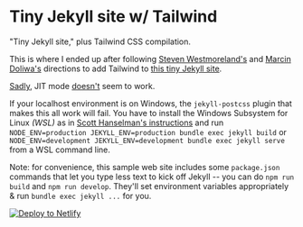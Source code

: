 # Tiny Jekyll site w/ Tailwind

"Tiny Jekyll site," plus Tailwind CSS compilation.

This is where I ended up after following [Steven Westmoreland's](https://stevenwestmoreland.com/2021/01/using-tailwind-css-with-jekyll.html) and [Marcin Doliwa's](https://mdoliwa.com/articles/how-to-setup-jekyll-with-tailwind-css) directions to add Tailwind to [this tiny Jekyll site](https://github.com/kkgthb/web-site-jekyll-01-tiny).

[Sadly](https://github.com/mhanberg/jekyll-postcss/issues/22), JIT mode [doesn't](https://github.com/tailwindlabs/tailwindcss-jit/issues/41) seem to work.

If your localhost environment is on Windows, the `jekyll-postcss` plugin that makes this all work will fail.  You have to install the Windows Subsystem for Linux _(WSL)_ as in [Scott Hanselman's instructions](https://www.hanselman.com/blog/ruby-on-rails-on-windows-is-not-just-possible-its-fabulous-using-wsl2-and-vs-code) and run `NODE_ENV=production JEKYLL_ENV=production bundle exec jekyll build` or `NODE_ENV=development JEKYLL_ENV=development bundle exec jekyll serve` from a WSL command line.

Note:  for convenience, this sample web site includes some `package.json` commands that let you type less text to kick off Jekyll -- you can do `npm run build` and `npm run develop`.  They'll set environment variables appropriately & run `bundle exec jekyll ...` for you.

<a href="https://app.netlify.com/start/deploy?repository=https://github.com/kkgthb/web-site-jekyll-02-tailwind-tiny"><img src="https://www.netlify.com/img/deploy/button.svg" title="Deploy to Netlify"></a>